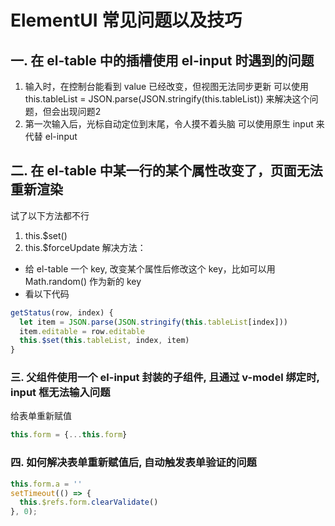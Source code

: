 # ElementUI 常见问题以及技巧

## 一. 在 el-table 中的插槽使用 el-input 时遇到的问题
1. 输入时，在控制台能看到 value 已经改变，但视图无法同步更新
可以使用 this.tableList = JSON.parse(JSON.stringify(this.tableList)) 来解决这个问题，但会出现问题2
2. 第一次输入后，光标自动定位到末尾，令人摸不着头脑
可以使用原生 input 来代替 el-input

## 二. 在 el-table 中某一行的某个属性改变了，页面无法重新渲染
试了以下方法都不行
1. this.$set()
2. this.$forceUpdate
解决方法：
- 给 el-table 一个 key, 改变某个属性后修改这个 key，比如可以用 Math.random() 作为新的 key
- 看以下代码

```js
getStatus(row, index) {
  let item = JSON.parse(JSON.stringify(this.tableList[index]))
  item.editable = row.editable
  this.$set(this.tableList, index, item)
}
```

### 三. 父组件使用一个 el-input 封装的子组件, 且通过 v-model 绑定时, input 框无法输入问题
给表单重新赋值
```js
this.form = {...this.form}
```

### 四. 如何解决表单重新赋值后, 自动触发表单验证的问题
```js
this.form.a = ''
setTimeout(() => {
  this.$refs.form.clearValidate()
}, 0);
```

